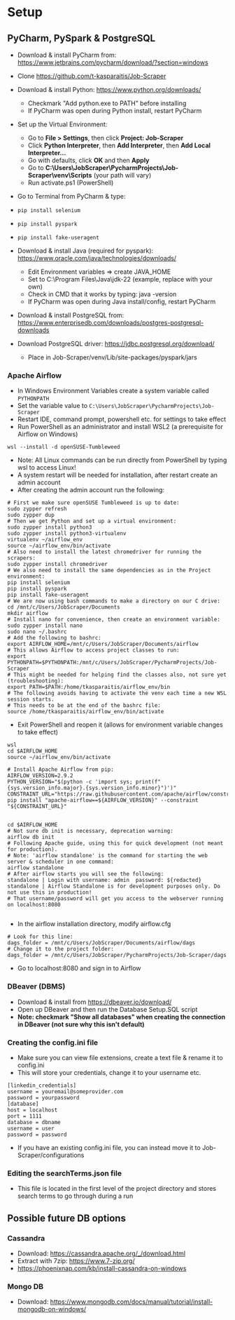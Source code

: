 # Setup

## PyCharm, PySpark & PostgreSQL
- Download & install PyCharm from: https://www.jetbrains.com/pycharm/download/?section=windows
- Clone https://github.com/t-kasparaitis/Job-Scraper
- Download & install Python: https://www.python.org/downloads/
  - Checkmark "Add python.exe to PATH" before installing
  - If PyCharm was open during Python install, restart PyCharm
- Set up the Virtual Environment:
  - Go to **File > Settings**, then click **Project: Job-Scraper**
  - Click **Python Interpreter**, then **Add Interpreter**, then **Add Local Interpreter...**
  - Go with defaults, click **OK** and then **Apply**
  - Go to **C:\Users\JobScraper\PycharmProjects\Job-Scraper\venv\Scripts** (your path will vary)
  - Run activate.ps1 (PowerShell)
- Go to Terminal from PyCharm & type:
- `pip install selenium`
- `pip install pyspark`
- `pip install fake-useragent`
- Download & install Java (required for pyspark): https://www.oracle.com/java/technologies/downloads/
  - Edit Environment variables => create JAVA_HOME
  - Set to C:\Program Files\Java\jdk-22 (example, replace with your own)
  - Check in CMD that it works by typing: java -version
  - If PyCharm was open during Java install/config, restart PyCharm

- Download & install PostgreSQL from: https://www.enterprisedb.com/downloads/postgres-postgresql-downloads
- Download PostgreSQL driver: https://jdbc.postgresql.org/download/
  - Place in Job-Scraper/venv/Lib/site-packages/pyspark/jars

### Apache Airflow
- In Windows Environment Variables create a system variable called `PYTHONPATH`
- Set the variable value to `C:\Users\JobScraper\PycharmProjects\Job-Scraper`
- Restart IDE, command prompt, powershell etc. for settings to take effect
- Run PowerShell as an administrator and install WSL2 (a prerequisite for Airflow on Windows)
```
wsl --install -d openSUSE-Tumbleweed
```

- Note: All Linux commands can be run directly from PowerShell by typing wsl to access Linux!
- A system restart will be needed for installation, after restart create an admin account
- After creating the admin account run the following:

```
# First we make sure openSUSE Tumbleweed is up to date:
sudo zypper refresh
sudo zypper dup
# Then we get Python and set up a virtual environment:
sudo zypper install python3
sudo zypper install python3-virtualenv
virtualenv ~/airflow_env
source ~/airflow_env/bin/activate
# Also need to install the latest chromedriver for running the scrapers:
sudo zypper install chromedriver
# We also need to install the same dependencies as in the Project environment:
pip install selenium
pip install pyspark
pip install fake-useragent
# We are now using bash commands to make a directory on our C drive:
cd /mnt/c/Users/JobScraper/Documents
mkdir airflow
# Install nano for convenience, then create an environment variable:
sudo zypper install nano
sudo nano ~/.bashrc
# Add the following to bashrc:
export AIRFLOW_HOME=/mnt/c/Users/JobScraper/Documents/airflow
# This allows Airflow to access project classes to run:
export PYTHONPATH=$PYTHONPATH:/mnt/c/Users/JobScraper/PycharmProjects/Job-Scraper
# This might be needed for helping find the classes also, not sure yet (troubleshooting):
export PATH=$PATH:/home/tkasparaitis/airflow_env/bin
# The following avoids having to activate the venv each time a new WSL session starts.
# This needs to be at the end of the bashrc file:
source /home/tkasparaitis/airflow_env/bin/activate

```
- Exit PowerShell and reopen it (allows for environment variable changes to take effect)
```
wsl
cd $AIRFLOW_HOME
source ~/airflow_env/bin/activate

# Install Apache Airflow from pip:
AIRFLOW_VERSION=2.9.2
PYTHON_VERSION="$(python -c 'import sys; print(f"{sys.version_info.major}.{sys.version_info.minor}")')"
CONSTRAINT_URL="https://raw.githubusercontent.com/apache/airflow/constraints-${AIRFLOW_VERSION}/constraints-${PYTHON_VERSION}.txt"
pip install "apache-airflow==${AIRFLOW_VERSION}" --constraint "${CONSTRAINT_URL}"


cd $AIRFLOW_HOME
# Not sure db init is necessary, deprecation warning:
airflow db init
# Following Apache guide, using this for quick development (not meant for production).
# Note: 'airflow standalone' is the command for starting the web server & scheduler in one command:
airflow standalone
# After airflow starts you will see the following:
standalone | Login with username: admin  password: ${redacted}
standalone | Airflow Standalone is for development purposes only. Do not use this in production!
# That username/password will get you access to the webserver running on localhost:8080


```

- In the airflow installation directory, modify airflow.cfg
```
# Look for this line:
dags_folder = /mnt/c/Users/JobScraper/Documents/airflow/dags
# Change it to the project folder:
dags_folder = /mnt/c/Users/JobScraper/PycharmProjects/Job-Scraper/dags
```
- Go to localhost:8080 and sign in to Airflow

### DBeaver (DBMS)
- Download & install from https://dbeaver.io/download/
- Open up DBeaver and then run the Database Setup.SQL script
- **Note: checkmark "Show all databases" when creating the connection in DBeaver (not sure why this isn't default)**

### Creating the config.ini file
- Make sure you can view file extensions, create a text file & rename it to config.ini
- This will store your credentials, change it to your username etc.

```
[linkedin_credentials]
username = youremail@someprovider.com
password = yourpassword
[database]
host = localhost
port = 1111
database = dbname
username = user
password = password
```

- If you have an existing config.ini file, you can instead move it to Job-Scraper/configurations
### Editing the searchTerms.json file
- This file is located in the first level of the project directory and stores search terms to go through during a run

## Possible future DB options
### Cassandra
- Download: https://cassandra.apache.org/_/download.html
- Extract with 7zip: https://www.7-zip.org/
- https://phoenixnap.com/kb/install-cassandra-on-windows
### Mongo DB
- Download: https://www.mongodb.com/docs/manual/tutorial/install-mongodb-on-windows/
